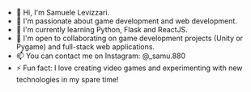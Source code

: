 - 👋 Hi, I'm Samuele Levizzari.
- 👀 I'm passionate about game development and web development.
- 🌱 I'm currently learning Python, Flask and ReactJS.
- 💞️ I'm open to collaborating on game development projects (Unity or Pygame) and full-stack web applications.
- 📫 You can contact me on Instagram: @_samu.880
- ⚡ Fun fact: I love creating video games and experimenting with new technologies in my spare time!
